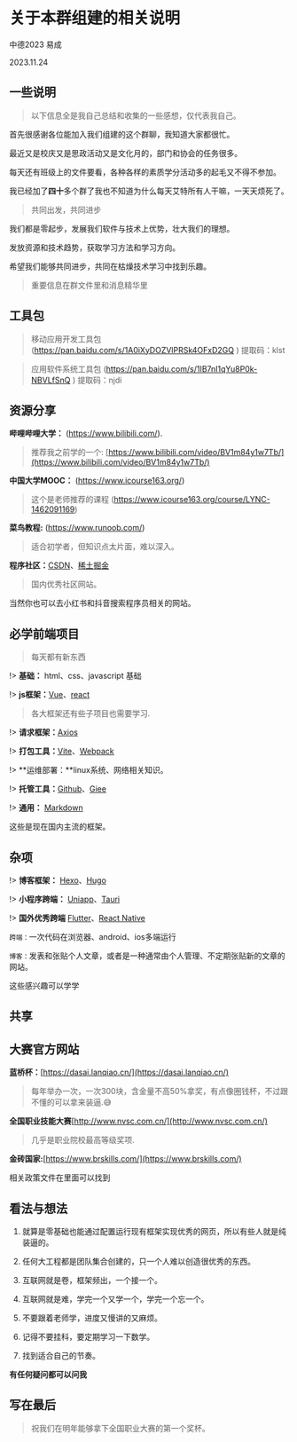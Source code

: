 # 关于本群组建的相关说明

中德2023 易成

2023.11.24

## 一些说明

> 以下信息全是我自己总结和收集的一些感想，仅代表我自己。

首先很感谢各位能加入我们组建的这个群聊，我知道大家都很忙。

最近又是校庆又是思政活动又是文化月的，部门和协会的任务很多。

每天还有班级上的文件要看，各种各样的素质学分活动多的起毛又不得不参加。

我已经加了**四十**多个群了我也不知道为什么每天艾特所有人干嘛，一天天烦死了。
 

> 共同出发，共同进步 

我们都是零起步，发展我们软件与技术上优势，壮大我们的理想。

发放资源和技术趋势，获取学习方法和学习方向。

希望我们能够共同进步，共同在枯燥技术学习中找到乐趣。

> 重要信息在群文件里和消息精华里

## 工具包

> 移动应用开发工具包 (https://pan.baidu.com/s/1A0iXyDOZVlPRSk4OFxD2GQ )
提取码：klst

> 应用软件系统工具包 (https://pan.baidu.com/s/1IB7nI1qYu8P0k-NBVLfSnQ )
提取码：njdi


## 资源分享

**哔哩哔哩大学：** (https://www.bilibili.com/).

> 推荐我之前学的一个: [https://www.bilibili.com/video/BV1m84y1w7Tb/](https://www.bilibili.com/video/BV1m84y1w7Tb/)

**中国大学MOOC：** (https://www.icourse163.org/)

> 这个是老师推荐的课程
(https://www.icourse163.org/course/LYNC-1462091169)

**菜鸟教程:** (https://www.runoob.com/)

> 适合初学者，但知识点太片面，难以深入。

**程序社区：**[CSDN](https://www.csdn.net/)、[稀土掘金](https://juejin.cn/)

> 国内优秀社区网站。

当然你也可以去小红书和抖音搜索程序员相关的网站。


## 必学前端项目

> 每天都有新东西

!> **基础：** html、css、javascript 基础

!> **js框架：**[Vue](https://cn.vuejs.org/)、[react](https://react.docschina.org/)

> 各大框架还有些子项目也需要学习.

!> **请求框架：**[Axios](http://www.axios-js.com/zh-cn/docs/)

!> **打包工具：**[Vite](https://cn.vitejs.dev/)、[Webpack](http://webpack.p2hp.com/)

!> **运维部署：**linux系统、网络相关知识。

!> **托管工具：**[Github](https://github.com/)、[Giee](https://gitee.com/)

!> **通用：** [Markdown](http://markdown.p2hp.com/)

这些是现在国内主流的框架。


## 杂项

!> **博客框架：** [Hexo](https://hexo.io/zh-cn/)、[Hugo](https://www.gohugo.org/)

!> **小程序跨端：** [Uniapp](https://uniapp.dcloud.net.cn/)、[Tauri](https://tauri.app/zh-cn/)

!> **国外优秀跨端** [Flutter](https://flutter.cn/index)、[React Native](https://www.reactnative.cn/)

`跨端：`一次代码在浏览器、android、ios多端运行

`博客：`发表和张贴个人文章，或者是一种通常由个人管理、不定期张贴新的文章的网站。

这些感兴趣可以学学

## 共享



## 大赛官方网站 

**蓝桥杯：**[https://dasai.lanqiao.cn/](https://dasai.lanqiao.cn/)

> 每年举办一次，一次300块，含金量不高50%拿奖，有点像圈钱杯，不过跟不懂的可以拿来装逼.😅

**全国职业技能大赛**[http://www.nvsc.com.cn/](http://www.nvsc.com.cn/)

> 几乎是职业院校最高等级奖项.

**金砖国家:**[https://www.brskills.com/](https://www.brskills.com/)


相关政策文件在里面可以找到


## 看法与想法

1. 就算是零基础也能通过配置运行现有框架实现优秀的网页，所以有些人就是纯装逼的。

2. 任何大工程都是团队集合创建的，只一个人难以创造很优秀的东西。

3. 互联网就是卷，框架频出，一个接一个。

4. 互联网就是难，学完一个又学一个，学完一个忘一个。

5. 不要跟着老师学，进度又慢讲的又麻烦。

6. 记得不要挂科，要定期学习一下数学。

6. 找到适合自己的节奏。

**有任何疑问都可以问我**


## 写在最后

> 祝我们在明年能够拿下全国职业大赛的第一个奖杯。
